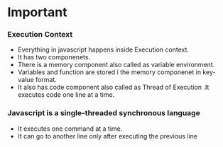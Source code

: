 # Important
### Execution Context
* Everything in javascript happens inside Execution context.
* It has two componenets.
* There is a memory component also called as variable environment.
* Variables and function are stored i the memory componenet in key-value format.
* It also has code component also called as Thread of Execution .It executes code one line at a time.


### Javascript is a single-threaded synchronous language
* It executes one command at a time.
* It can go to another line only after executing the previous line
